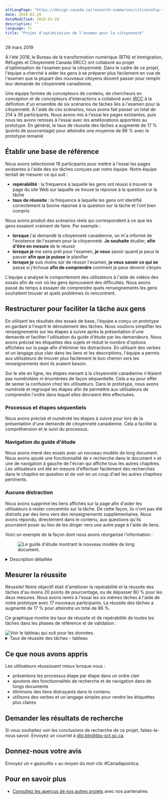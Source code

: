 ```yaml
---
altLangPage: "https://design.canada.ca/research-summaries/citizenship-test-research-summary.html"
date: 2019-03-29
dateModified: 2019-03-29
description: ""
language: fr
title: "Projet d'optimisation de l'examen pour la citoyenneté"
---
```

<p class="post-meta">29 mars 2019</p>
<p>À l'été 2018, le Bureau de la transformation numérique (BTN) et Immigration, Réfugiés et Citoyenneté Canada (IRCC) ont collaboré au projet d'optimisation de l'examen pour la citoyenneté. Dans le cadre de ce projet, l'équipe a cherché à aider les gens à se préparer plus facilement en vue de l'examen que la plupart des nouveaux citoyens doivent passer pour remplir leur demande de citoyenneté canadienne.</p>
<p>Une équipe formée de concepteurs de contenu, de chercheurs en conception et de concepteurs d'interactions a collaboré avec <abbr title="Immigration, Réfugiés et Citoyenneté Canada">IRCC</abbr> à la définition d'un ensemble de six scénarios de tâches liés à l'examen pour la citoyenneté. À l'aide de ces scénarios, nous avons fait passer un total de 214 à 36 participants. Nous avons mis à l'essai les pages existantes, puis nous les avons remises à l'essai avec les améliorations apportées au prototype. En général, le taux de réussite des tâches a augmenté de 17&nbsp;% (points de pourcentage) pour atteindre une moyenne de 86&nbsp;% avec le prototype remanié</p>
<h2>Établir une base de référence</h2>
<p>Nous avons sélectionné 19 participants pour mettre à l'essai les pages existantes à l'aide des six tâches conçues par notre équipe. Notre équipe tentait de mesurer ce qui suit&nbsp;:</p>
<ul>
  <li><b>repérabilité</b>&nbsp;: la fréquence à laquelle les gens ont réussi à trouver la page du site Web sur laquelle se trouve la réponse à la question sur la tâche</li>
  <li><b>taux de réussite</b>&nbsp;: la fréquence à laquelle les gens ont identifié correctement la bonne réponse à la question sur la tâche et l'ont bien compris</li>
</ul>
<p>Nous avons produit des scénarios réels qui correspondent à ce que les gens essaient vraiment de faire. Par exemple&nbsp;:</p>
<ul>
  <li><b>lorsque</b> j'ai demandé la citoyenneté canadienne, on m'a informé de l'existence de l'examen pour la citoyenneté. <b>Je souhaite</b> étudier, <b>afin d'être en mesure</b> de le réussir</li>
  <li><b>lorsque je</b> me sens prêt pour l'examen, <b>je veux</b> savoir quand je peux le passer <b>afin que je puisse</b> le planifier</li>
  <li><b>lorsque je</b> suis moins sûr de réussir l'examen, <b>je veux savoir ce qui se</b> passe si j'échoue <b>afin de comprendre</b> comment je peux devenir citoyen</li>
</ul>
<p>L'équipe a analysé le comportement des utilisateurs à l'aide de vidéos des essais afin de voir où les gens éprouvaient des difficultés. Nous avons passé du temps à essayer de comprendre quels renseignements les gens souhaitent trouver et quels problèmes ils rencontrent.</p>
<h2>Restructurer pour faciliter la tâche aux gens</h2>
<p>En utilisant les résultats des essais de base, l'équipe a conçu un prototype en gardant à l'esprit le déroulement des tâches. Nous voulions simplifier les renseignements sur les étapes à suivre après la présentation d'une demande et faciliter l'utilisation du guide d'étude par les demandeurs. Nous avons précisé les étiquettes des sujets et réduit le nombre d'options affichées sur la page afin d'éliminer les distractions. En utilisant des verbes et un langage plus clair dans les liens et les descriptions, l'équipe a permis aux utilisateurs de trouver plus facilement le bon chemin vers les renseignements dont ils avaient besoin.</p>
<p>Sur le site en ligne, les étapes menant à la citoyenneté canadienne n'étaient pas numérotées ni énumérées de façon séquentielle. Cela a eu pour effet de semer la confusion chez les utilisateurs. Dans le prototype, nous avons numéroté et regroupé les étapes afin de permettre aux utilisateurs de comprendre l'ordre dans lequel elles devraient être effectuées. </p>
<h3>Processus et étapes séquentiels</h3>
<p>Nous avons précisé et numéroté les étapes à suivre pour lors de la présentation d'une demande de citoyenneté canadienne. Cela a facilité la compréhension et le suivi du processus.</p>
<h3>Navigation du guide d'étude</h3>
<p>Nous avons mené des essais avec un nouveau modèle de long document. Nous avons ajouté une fonctionnalité de «&nbsp;recherche dans le document&nbsp;» et une de navigation à gauche de l'écran qui affiche tous les autres chapitres. Les utilisateurs ont été en mesure d'effectuer facilement des recherches dans le chapitre en question et de voir en un coup d'œil les autres chapitres pertinents.</p>
<h3>Aucune distraction</h3>
<p>Nous avons supprimé les liens affichés sur la page afin d'aider les utilisateurs à rester concentrés sur la tâche. De cette façon, ils n'ont pas été distraits par des liens vers des renseignements supplémentaires. Nous avons répondu, directement dans le contenu, aux questions qu'ils pourraient poser au lieu de les diriger vers une autre page à l'aide de liens.</p>
<p>Voici un exemple de la façon dont nous avons réorganisé l'information&nbsp;:</p>
<figure> <img class="img-responsive" alt="Le guide d'étude montrant le nouveau modèle de long document." src="../images/citoyennete/long-document-modele.jpg" /> </figure>
<div class="col-md-8 row">
  <details>
    <summary>Description détaillée</summary>
    <h4>Avant&nbsp;:</h4>
    <p>Tous les renseignements pour ce chapitre (chapitre non numéroté) se trouvaient sur une page. La seule façon de faire une recherche était d'utiliser Ctrl + F. Souvent, les utilisateurs se perdaient lorsqu'ils commençaient à défiler.</p>
    <h4>Après&nbsp;:</h4>
    <p>En ajoutant une fonctionnalité de «&nbsp;recherche dans le document&nbsp;» et une de navigation à gauche de l'écran, les utilisateurs réussissent plus facilement à naviguer dans le document et à trouver ce dont ils avaient besoin. </p>
  </details>
  <h2>Mesurer la réussite</h2>
  <p>Réussite! Notre objectif était d'améliorer la repérabilité et la réussite des tâches d'au moins 20 points de pourcentage, ou de dépasser 80&nbsp;% pour les deux mesures. Nous avons remis à l'essai les six mêmes tâches à l'aide de notre prototype avec 17 nouveaux participants. La réussite des tâches a augmenté de 17&nbsp;% pour atteindre un total de 86&nbsp;%.</p>
  <p>Ce graphique montre les taux de réussite et de repérabilité de toutes les tâches dans les phases de référence et de validation&nbsp;: </p>
</div>
<div><img class="img-responsive hidden-sm hidden-xs" alt="Voir le tableau qui suit pour les données." src="../images/citoyennete/citoyennete-taux-de-reussite.jpg"/></div>
<div class="row col-md-8">
  <details>
    <summary> Taux de réussite des tâches – tableau </summary>
    <p>Mesure de base au début du projet, validation sur prototype restructuré par l'équipe de projet.</p>
    <div class="table-bravo">
      <table class="table table-bordered">
        <thead>
          <tr>
            <th scope="col">Tâche</th>
            <th scope="col">Base</th>
            <th scope="col">Validation</th>
          </tr>
        </thead>
        <tbody>
          <tr>
            <td>1. Étapes vers la citoyenneté</td>
            <td  >68&nbsp;%</td>
            <td>63&nbsp;%</td>
          </tr>
          <tr>
            <td>2. Méthodes d'étude</td>
            <td>90&nbsp;%</td>
            <td>100&nbsp;%</td>
          </tr>
          <tr>
            <td>3. Compétences linguistiques</td>
            <td  >48&nbsp;%</td>
            <td>82&nbsp;%</td>
          </tr>
          <tr>
            <td>4. Drapeau canadien</td>
            <td  >48&nbsp;%</td>
            <td>82&nbsp;%</td>
          </tr>
          <tr>
            <td>5. Signification du mot inuit</td>
            <td  >74&nbsp;%</td>
            <td>88&nbsp;%</td>
          </tr>
          <tr>
            <td>6. Quels documents prendre avec vous à l'examen </td>
            <td  >89&nbsp;%</td>
            <td>100&nbsp;%</td>
          </tr>
        </tbody>
      </table>
    </div>
  </details>
</div>
<h2>Ce que nous avons appris</h2>
<p>Les utilisateurs réussissent mieux lorsque nous&nbsp;:</p>
<ul>
  <li>présentons les processus étape par étape dans un ordre clair</li>
  <li>ajoutons des fonctionnalités de recherche et de navigation dans de longs documents</li>
  <li>éliminons des liens distrayants dans le contenu</li>
  <li>utilisons des verbes et un langage simples pour rendre les étiquettes plus claires</li>
</ul>
<h2>Demander les résultats de recherche</h2>
<p>Si vous souhaitez voir les conclusions de recherche de ce projet, faites-le-nous savoir. Envoyez un courriel à <a href="mailto:dto.btn@tbs-sct.gc.ca">dto.btn@tbs-sct.gc.ca</a>.</p>
<h2>Donnez-nous votre avis</h2>
<p>Envoyez un «&nbsp;gazouillis&nbsp;» au moyen du mot-clic #Canadapointca.</p>
<h2>Pour en savoir plus </h2>
<ul>
  <li><a href=" {{ '/pages/apercu-projet.html' | prepend: site.urlalt[ page.language ] }} ">Consultez les aperçus de nos autres projets</a> avec nos partenaires</li>
</ul>